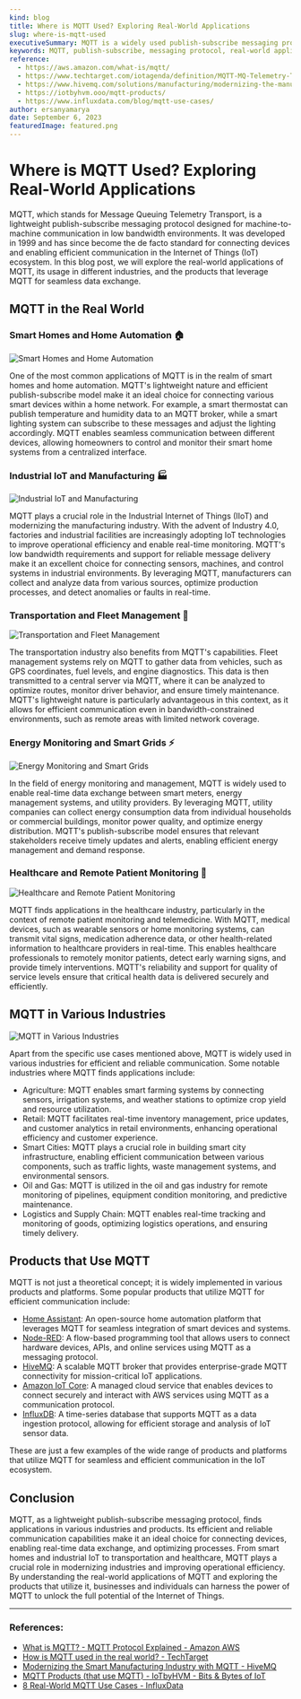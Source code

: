 ```yaml
---
kind: blog
title: Where is MQTT Used? Exploring Real-World Applications
slug: where-is-mqtt-used
executiveSummary: MQTT is a widely used publish-subscribe messaging protocol that finds applications in various industries and products. This blog post explores the real-world use cases of MQTT, its role in different industries, and the products that utilize MQTT for efficient communication.
keywords: MQTT, publish-subscribe, messaging protocol, real-world applications, industries, products
reference: 
  - https://aws.amazon.com/what-is/mqtt/
  - https://www.techtarget.com/iotagenda/definition/MQTT-MQ-Telemetry-Transport
  - https://www.hivemq.com/solutions/manufacturing/modernizing-the-manufacturing-industry/
  - https://iotbyhvm.ooo/mqtt-products/
  - https://www.influxdata.com/blog/mqtt-use-cases/
author: ersanyamarya
date: September 6, 2023
featuredImage: featured.png
---
```


# Where is MQTT Used? Exploring Real-World Applications

MQTT, which stands for Message Queuing Telemetry Transport, is a lightweight publish-subscribe messaging protocol designed for machine-to-machine communication in low bandwidth environments. It was developed in 1999 and has since become the de facto standard for connecting devices and enabling efficient communication in the Internet of Things (IoT) ecosystem. In this blog post, we will explore the real-world applications of MQTT, its usage in different industries, and the products that leverage MQTT for seamless data exchange.

## MQTT in the Real World

### Smart Homes and Home Automation 🏠

![Smart Homes and Home Automation](./home-automation-systems.png)

One of the most common applications of MQTT is in the realm of smart homes and home automation. MQTT's lightweight nature and efficient publish-subscribe model make it an ideal choice for connecting various smart devices within a home network. For example, a smart thermostat can publish temperature and humidity data to an MQTT broker, while a smart lighting system can subscribe to these messages and adjust the lighting accordingly. MQTT enables seamless communication between different devices, allowing homeowners to control and monitor their smart home systems from a centralized interface.

### Industrial IoT and Manufacturing 🏭

![Industrial IoT and Manufacturing](./industrial-iot.png)

MQTT plays a crucial role in the Industrial Internet of Things (IIoT) and modernizing the manufacturing industry. With the advent of Industry 4.0, factories and industrial facilities are increasingly adopting IoT technologies to improve operational efficiency and enable real-time monitoring. MQTT's low bandwidth requirements and support for reliable message delivery make it an excellent choice for connecting sensors, machines, and control systems in industrial environments. By leveraging MQTT, manufacturers can collect and analyze data from various sources, optimize production processes, and detect anomalies or faults in real-time.

### Transportation and Fleet Management 🚚

![Transportation and Fleet Management](./fleet-management.png)

The transportation industry also benefits from MQTT's capabilities. Fleet management systems rely on MQTT to gather data from vehicles, such as GPS coordinates, fuel levels, and engine diagnostics. This data is then transmitted to a central server via MQTT, where it can be analyzed to optimize routes, monitor driver behavior, and ensure timely maintenance. MQTT's lightweight nature is particularly advantageous in this context, as it allows for efficient communication even in bandwidth-constrained environments, such as remote areas with limited network coverage.

### Energy Monitoring and Smart Grids ⚡️

![Energy Monitoring and Smart Grids](./smart-grid.png)

In the field of energy monitoring and management, MQTT is widely used to enable real-time data exchange between smart meters, energy management systems, and utility providers. By leveraging MQTT, utility companies can collect energy consumption data from individual households or commercial buildings, monitor power quality, and optimize energy distribution. MQTT's publish-subscribe model ensures that relevant stakeholders receive timely updates and alerts, enabling efficient energy management and demand response.

### Healthcare and Remote Patient Monitoring 🏥

![Healthcare and Remote Patient Monitoring](./remote-patient-monitoring.png)

MQTT finds applications in the healthcare industry, particularly in the context of remote patient monitoring and telemedicine. With MQTT, medical devices, such as wearable sensors or home monitoring systems, can transmit vital signs, medication adherence data, or other health-related information to healthcare providers in real-time. This enables healthcare professionals to remotely monitor patients, detect early warning signs, and provide timely interventions. MQTT's reliability and support for quality of service levels ensure that critical health data is delivered securely and efficiently.

## MQTT in Various Industries

![MQTT in Various Industries](./mqtt-in-various-industries.png)

Apart from the specific use cases mentioned above, MQTT is widely used in various industries for efficient and reliable communication. Some notable industries where MQTT finds applications include:

- Agriculture: MQTT enables smart farming systems by connecting sensors, irrigation systems, and weather stations to optimize crop yield and resource utilization.
- Retail: MQTT facilitates real-time inventory management, price updates, and customer analytics in retail environments, enhancing operational efficiency and customer experience.
- Smart Cities: MQTT plays a crucial role in building smart city infrastructure, enabling efficient communication between various components, such as traffic lights, waste management systems, and environmental sensors.
- Oil and Gas: MQTT is utilized in the oil and gas industry for remote monitoring of pipelines, equipment condition monitoring, and predictive maintenance.
- Logistics and Supply Chain: MQTT enables real-time tracking and monitoring of goods, optimizing logistics operations, and ensuring timely delivery.

## Products that Use MQTT

MQTT is not just a theoretical concept; it is widely implemented in various products and platforms. Some popular products that utilize MQTT for efficient communication include:

- <a href="https://www.home-assistant.io/" target="_blank">Home Assistant</a>: An open-source home automation platform that leverages MQTT for seamless integration of smart devices and systems.
- <a href="https://nodered.org/" target="_blank">Node-RED</a>: A flow-based programming tool that allows users to connect hardware devices, APIs, and online services using MQTT as a messaging protocol.
- <a href="https://www.hivemq.com/" target="_blank">HiveMQ</a>: A scalable MQTT broker that provides enterprise-grade MQTT connectivity for mission-critical IoT applications.
- <a href="https://aws.amazon.com/iot-core/" target="_blank">Amazon IoT Core</a>: A managed cloud service that enables devices to connect securely and interact with AWS services using MQTT as a communication protocol.
- <a href="https://www.influxdata.com/lp/influxdb-database/?utm_term=influxdb" target="_blank">InfluxDB</a>: A time-series database that supports MQTT as a data ingestion protocol, allowing for efficient storage and analysis of IoT sensor data.


These are just a few examples of the wide range of products and platforms that utilize MQTT for seamless and efficient communication in the IoT ecosystem.

## Conclusion

MQTT, as a lightweight publish-subscribe messaging protocol, finds applications in various industries and products. Its efficient and reliable communication capabilities make it an ideal choice for connecting devices, enabling real-time data exchange, and optimizing processes. From smart homes and industrial IoT to transportation and healthcare, MQTT plays a crucial role in modernizing industries and improving operational efficiency. By understanding the real-world applications of MQTT and exploring the products that utilize it, businesses and individuals can harness the power of MQTT to unlock the full potential of the Internet of Things.

---
### References:
- <a href="https://aws.amazon.com/what-is/mqtt/" target="_blank">What is MQTT? - MQTT Protocol Explained - Amazon AWS</a>
- <a href="https://www.techtarget.com/iotagenda/definition/MQTT-MQ-Telemetry-Transport" target="_blank">How is MQTT used in the real world? - TechTarget</a>
- <a href="https://www.hivemq.com/solutions/manufacturing/modernizing-the-manufacturing-industry/" target="_blank">Modernizing the Smart Manufacturing Industry with MQTT - HiveMQ</a>
- <a href="https://iotbyhvm.ooo/mqtt-products/" target="_blank">MQTT Products (that use MQTT) - IoTbyHVM - Bits & Bytes of IoT</a>
- <a href="https://www.influxdata.com/blog/mqtt-use-cases/" target="_blank">8 Real-World MQTT Use Cases - InfluxData</a>